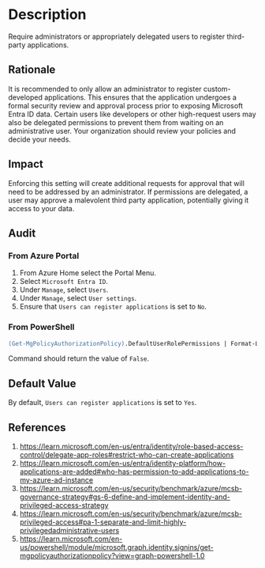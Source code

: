 # Description

Require administrators or appropriately delegated users to register third-party applications.

## Rationale

It is recommended to only allow an administrator to register custom-developed applications. This ensures that the application undergoes a formal security review and approval process prior to exposing Microsoft Entra ID data. Certain users like developers or other high-request users may also be delegated permissions to prevent them from waiting on an administrative user. Your organization should review your policies and decide your needs.

## Impact

Enforcing this setting will create additional requests for approval that will need to be addressed by an administrator. If permissions are delegated, a user may approve a malevolent third party application, potentially giving it access to your data.

## Audit

### From Azure Portal

1. From Azure Home select the Portal Menu.
2. Select `Microsoft Entra ID`.
3. Under `Manage`, select `Users`.
4. Under `Manage`, select `User settings`.
5. Ensure that `Users can register applications` is set to `No`.

### From PowerShell

```ps
(Get-MgPolicyAuthorizationPolicy).DefaultUserRolePermissions | Format-List AllowedToCreateApps
```

Command should return the value of `False`.

## Default Value

By default, `Users can register applications` is set to `Yes`.

## References

1. <https://learn.microsoft.com/en-us/entra/identity/role-based-access-control/delegate-app-roles#restrict-who-can-create-applications>
2. <https://learn.microsoft.com/en-us/entra/identity-platform/how-applications-are-added#who-has-permission-to-add-applications-to-my-azure-ad-instance>
3. <https://learn.microsoft.com/en-us/security/benchmark/azure/mcsb-governance-strategy#gs-6-define-and-implement-identity-and-privileged-access-strategy>
4. <https://learn.microsoft.com/en-us/security/benchmark/azure/mcsb-privileged-access#pa-1-separate-and-limit-highly-privilegedadministrative-users>
5. <https://learn.microsoft.com/en-us/powershell/module/microsoft.graph.identity.signins/get-mgpolicyauthorizationpolicy?view=graph-powershell-1.0>
